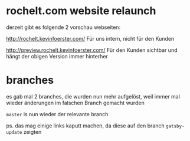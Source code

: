# rochelt.com website relaunch

derzeit gibt es folgende 2 vorschau webseiten:

http://rochelt.kevinfoerster.com/
Für uns intern, nicht für den Kunden

http://preview.rochelt.kevinfoerster.com/
Für den Kunden sichtbar und hängt der obigen Version immer hinterher

# branches

es gab mal 2 branches, die wurden nun mehr aufgelöst, weil immer mal wieder änderungen im falschen Branch gemacht wurden

`master` is nun wieder der relevante branch

ps. das mag einige links kaputt machen, da diese auf den branch `gatsby-update` zeigten
